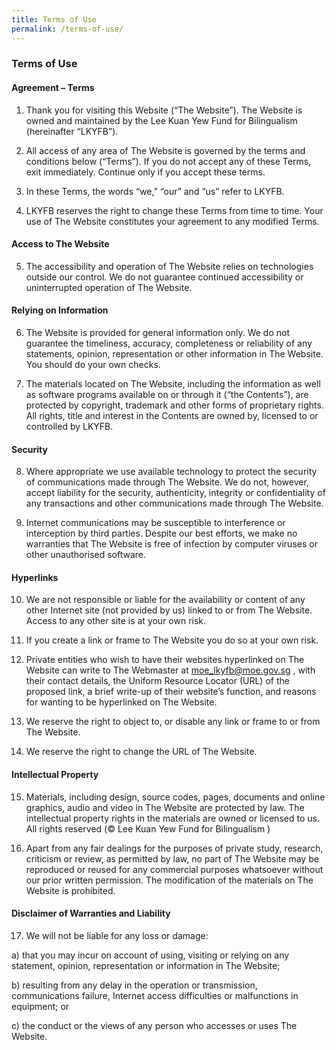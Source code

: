```yaml
---
title: Terms of Use
permalink: /terms-of-use/
---
```

### **Terms of Use**

#### **Agreement – Terms**
1. Thank you for visiting this Website (“The Website”). The Website is owned and maintained by the Lee Kuan Yew Fund for Bilingualism (hereinafter “LKYFB”).

2. All access of any area of The Website is governed by the terms and conditions below (“Terms”). If you do not accept any of these Terms, exit immediately. Continue only if you accept these terms.

3. In these Terms, the words “we,” “our” and “us” refer to LKYFB.

4. LKYFB reserves the right to change these Terms from time to time. Your use of The Website constitutes your agreement to any modified Terms.

#### **Access to The Website**
5. The accessibility and operation of The Website relies on technologies outside our control. We do not guarantee continued accessibility or uninterrupted operation of The Website.

#### **Relying on Information**
6. The Website is provided for general information only. We do not guarantee the timeliness, accuracy, completeness or reliability of any statements, opinion, representation or other information in The Website. You should do your own checks.

7. The materials located on The Website, including the information as well as software programs available on or through it (“the Contents”), are protected by copyright, trademark and other forms of proprietary rights. All rights, title and interest in the Contents are owned by, licensed to or controlled by LKYFB.

#### **Security**
8. Where appropriate we use available technology to protect the security of communications made through The Website. We do not, however, accept liability for the security, authenticity, integrity or confidentiality of any transactions and other communications made through The Website.

9. Internet communications may be susceptible to interference or interception by third parties. Despite our best efforts, we make no warranties that The Website is free of infection by computer viruses or other unauthorised software.

#### **Hyperlinks**
10. We are not responsible or liable for the availability or content of any other Internet site (not provided by us) linked to or from The Website. Access to any other site is at your own risk.

11. If you create a link or frame to The Website you do so at your own risk.

12. Private entities who wish to have their websites hyperlinked on The Website can write to The Webmaster at moe_lkyfb@moe.gov.sg , with their contact details, the Uniform Resource Locator (URL) of the proposed link, a brief write-up of their website’s function, and reasons for wanting to be hyperlinked on The Website.

13. We reserve the right to object to, or disable any link or frame to or from The Website.

14. We reserve the right to change the URL of The Website.

#### **Intellectual Property**
15. Materials, including design, source codes, pages, documents and online graphics, audio and video in The Website are protected by law. The intellectual property rights in the materials are owned or licensed to us. All rights reserved (© Lee Kuan Yew Fund for Bilingualism )

16. Apart from any fair dealings for the purposes of private study, research, criticism or review, as permitted by law, no part of The Website may be reproduced or reused for any commercial purposes whatsoever without our prior written permission. The modification of the materials on The Website is prohibited.

#### **Disclaimer of Warranties and Liability**
17. We will not be liable for any loss or damage:

 a) that you may incur on account of using, visiting or relying on any statement, opinion, representation or information in The Website;
 
 b) resulting from any delay in the operation or transmission, communications failure, Internet access difficulties or malfunctions in equipment; 
 or
 
 c) the conduct or the views of any person who accesses or uses The Website. 
